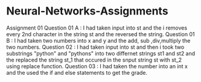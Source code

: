 # Neural-Networks-Assignments
Assignment 01 Question 01 A : I had taken input into st and the i removes every 2nd character in the string st and the reversed the string. Question 01 B : I had taken two numbers into x and y and the add, sub ,div,multiply the two numbers. Question 02 : I had taken input into st and then i took two substrings "python" and "pythons" into two differnet strings st1 and st2 and the replaced the string st_1 that occured in the snput string st with st_2 using replace function. Question 03 : I had taken the number into an int x and the used the if and else statements to get the grade.
